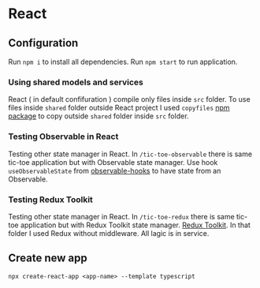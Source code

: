 # React

## Configuration

Run `npm i` to install all dependencies.
Run `npm start` to run application.

### Using shared models and services

React ( in default confifuration ) compile only files inside `src` folder.
To use files inside `shared` folder outside React project I used `copyfiles` [npm package](https://www.npmjs.com/package/copyfiles) to copy outside `shared` folder inside `src` folder.

### Testing Observable in React

Testing other state manager in React. In `/tic-toe-observable` there is same tic-toe application but with Observable state manager.
Use hook `useObservableState` from [observable-hooks](https://observable-hooks.js.org/) to have state from an Observable.

### Testing Redux Toolkit

Testing other state manager in React. In `/tic-toe-redux` there is same tic-toe application but with Redux Toolkit state manager.
[Redux Toolkit](https://redux-toolkit.js.org/).
In that folder I used Redux without middleware. All lagic is in service.

## Create new app

`npx create-react-app <app-name> --template typescript`
